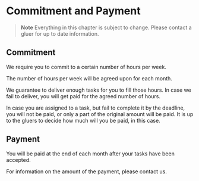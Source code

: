 # Commitment and Payment

> **Note** Everything in this chapter is subject to change. Please contact a gluer for up to date information.

## Commitment

We require you to commit to a certain number of hours per week. 

The number of hours per week will be agreed upon for each month.

We guarantee to deliver enough tasks for you to fill those hours. In case we fail to deliver, you will get paid for the agreed number of hours.

In case you are assigned to a task, but fail to complete it by the deadline, you will not be paid, or only a part of the original amount will be paid. It is up to the gluers to decide how much will you be paid, in this case.

## Payment

You will be paid at the end of each month after your tasks have been accepted.


For information on the amount of the payment, please contact us.
